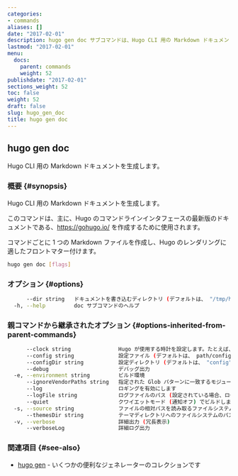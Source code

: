 ```yaml
---
categories:
- commands
aliases: []
date: "2017-02-01"
description: hugo gen doc サブコマンドは、Hugo CLI 用の Markdown ドキュメントを生成します。
lastmod: "2017-02-01"
menu:
  docs:
    parent: commands
    weight: 52
publishdate: "2017-02-01"
sections_weight: 52
toc: false
weight: 52
draft: false
slug: hugo_gen_doc
title: hugo gen doc
---
```

## hugo gen doc

Hugo CLI 用の Markdown ドキュメントを生成します。

### 概要 {#synopsis}

Hugo CLI 用の Markdown ドキュメントを生成します。

このコマンドは、主に、Hugo のコマンドラインインタフェースの最新版のドキュメントである、https://gohugo.io/ を作成するために使用されます。

コマンドごとに 1 つの Markdown ファイルを作成し、Hugo のレンダリングに適したフロントマター付けます。

```bash
hugo gen doc [flags]
```

### オプション {#options}

```bash
      --dir string   ドキュメントを書き込むディレクトリ (デフォルトは、 "/tmp/hugodoc/")
  -h, --help         doc サブコマンドのヘルプ
```

### 親コマンドから継承されたオプション {#options-inherited-from-parent-commands}

```bash
      --clock string               Hugo が使用する時計を設定します。たとえば、 --clock 2021-11-06T22:30:00.00+09:00
      --config string              設定ファイル (デフォルトは、 path/config.yaml|json|toml)
      --configDir string           設定ディレクトリ (デフォルトは、 "config")
      --debug                      デバッグ出力
  -e, --environment string         ビルド環境
      --ignoreVendorPaths string   指定された Glob パターンに一致するモジュールパスの _vendor を無視します
      --log                        ロギングを有効にします
      --logFile string             ログファイルのパス (設定されている場合、ログが自動的に有効になります)
      --quiet                      クワイエットモード (通知オフ) でビルドします
  -s, --source string              ファイルの相対パスを読み取るファイルシステムのパス
      --themesDir string           テーマディレクトリへのファイルシステムのパス
  -v, --verbose                    詳細出力 (冗長表示)
      --verboseLog                 詳細ログ出力
```

### 関連項目 {#see-also}

* [hugo gen](/commands/hugo_gen/)	 - いくつかの便利なジェネレーターのコレクションです

